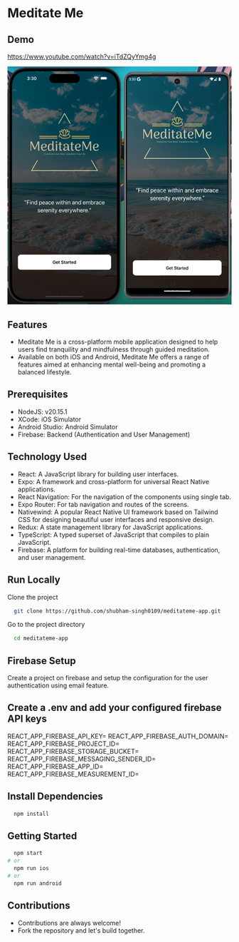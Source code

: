 # Meditate Me

## Demo
https://www.youtube.com/watch?v=iTdZQyYmg4g

![Demo Image](assets/pic09.png)

## Features
- Meditate Me is a cross-platform mobile application designed to help users find tranquility and mindfulness through guided meditation. 
- Available on both iOS and Android, Meditate Me offers a range of features aimed at enhancing mental well-being and promoting a balanced lifestyle.

## Prerequisites

- NodeJS: v20.15.1
- XCode: iOS Simulator
- Android Studio: Android Simulator
- Firebase: Backend (Authentication and User Management)

## Technology Used

- React: A JavaScript library for building user interfaces.
- Expo: A framework and cross-platform for universal React Native applications.
- React Navigation: For the navigation of the components using single tab.
- Expo Router: For tab navigation and routes of the screens.
- Nativewind: A popular React Native UI framework based on Tailwind CSS for designing beautiful user interfaces and responsive design.
- Redux: A state management library for JavaScript applications.
- TypeScript: A typed superset of JavaScript that compiles to plain JavaScript.
- Firebase: A platform for building real-time databases, authentication, and user management.

## Run Locally

Clone the project

```bash
  git clone https://github.com/shubham-singh0109/meditateme-app.git
```

Go to the project directory

```bash
  cd meditateme-app
```

## Firebase Setup

Create a project on firebase and setup the configuration for the user authentication using email feature.

## Create a .env and add your configured firebase API keys

  REACT_APP_FIREBASE_API_KEY=<type>
  REACT_APP_FIREBASE_AUTH_DOMAIN=<type>
  REACT_APP_FIREBASE_PROJECT_ID=<type>
  REACT_APP_FIREBASE_STORAGE_BUCKET=<type>
  REACT_APP_FIREBASE_MESSAGING_SENDER_ID=<type>
  REACT_APP_FIREBASE_APP_ID=<type>
  REACT_APP_FIREBASE_MEASUREMENT_ID=<type>

## Install Dependencies

```bash
  npm install
```

## Getting Started

```bash
  npm start
# or
  npm run ios
# or
  npm run android
```

## Contributions

- Contributions are always welcome!
- Fork the repository and let's build together.



